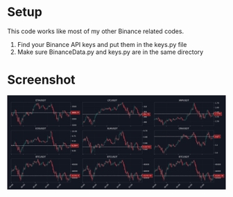 # Setup
This code works like most of my other Binance related codes.

1. Find your Binance API keys and put them in the keys.py file
2. Make sure BinanceData.py and keys.py are in the same directory

# Screenshot
![Image of screenshot](https://github.com/StephanAkkerman/Binance_Charts/blob/main/Pics/Screenshot.png)
